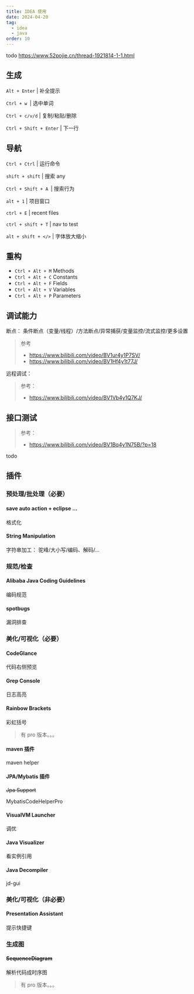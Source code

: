 ```yaml
---
title: IDEA 使用
date: 2024-04-20
tag:
  - idea
  - java
order: 10
---
```


todo https://www.52pojie.cn/thread-1921814-1-1.html

## 生成

`Alt + Enter` | 补全提示

`Ctrl + w `| 选中单词

`Ctrl + c/v/d` | 复制/粘贴/删除

`Ctrl + Shift + Enter` | 下一行

## 导航

`Ctrl + Ctrl` | 运行命令

`shift + shift` | 搜索 any

`Ctrl + Shift + A `| 搜索行为

`alt + 1` | 项目窗口

`ctrl + E` | recent files

`ctrl + shift + T` | nav to test

`alt + shift + </>` | 字体放大缩小

## 重构

- `Ctrl + Alt + M` Methods
- `Ctrl + Alt + C` Constants
- `Ctrl + Alt + F` Fields
- `Ctrl + Alt + V` Variables
- `Ctrl + Alt + P` Parameters

## 调试能力

断点： 条件断点（变量/线程）/方法断点/异常捕获/变量监控/流式监控/更多设置

> 参考
>
> - https://www.bilibili.com/video/BV1ur4y1P7SV/
> - https://www.bilibili.com/video/BV1Hf4y1t77J/

远程调试：

> 参考：
>
> - https://www.bilibili.com/video/BV1Vb4y1Q7KJ/

## 接口测试

> 参考：
>
> - https://www.bilibili.com/video/BV1Bq4y1N75B/?p=18

todo

## 插件

### 预处理/批处理（必要）

#### save auto action + eclipse ...

格式化

#### String Manipulation

字符串加工： 驼峰/大小写/编码、解码/...

### 规范/检查

#### Alibaba Java Coding Guidelines

编码规范

#### spotbugs

漏洞排查

### 美化/可视化（必要）

#### CodeGlance

代码右侧预览

#### Grep Console

日志高亮

#### Rainbow Brackets

彩虹括号

> 有 pro 版本。。。

#### maven 插件

maven helper

#### JPA/Mybatis 插件

~~Jpa Support~~

MybatisCodeHelperPro

#### VisualVM Launcher

调优

#### Java Visualizer

看实例引用

#### Java Decompiler

jd-gui

### 美化/可视化（非必要）

#### Presentation Assistant

提示快捷键

### 生成图

#### ~~SequenceDiagram~~

解析代码成时序图

> 有 pro 版本。。。
